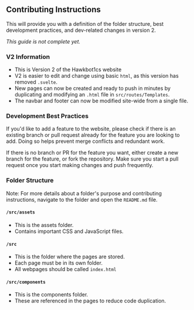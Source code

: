 ## Contributing Instructions

This will provide you with a definition of the folder structure, best development practices, and dev-related changes in version 2.

*This guide is not complete yet.*

### V2 Information

-   This is Version 2 of the Hawkbot1cs website
-   V2 is easier to edit and change using basic `html`, as this version has removed `.svelte`.
-   New pages can now be created and ready to push in minutes by duplicating and modifying an `.html` file in `src/routes/Templates`.
-   The navbar and footer can now be modified site-wide from a single file.

### Development Best Practices

If you'd like to add a feature to the website, please check if there is an existing branch or pull request already for the feature you are looking to add. Doing so helps prevent merge conflicts and redundant work.

If there is no branch or PR for the feature you want, either create a new branch for the feature, or fork the repository. Make sure you start a pull request once you start making changes and push frequently.

### Folder Structure
Note: For more details about a folder's purpose and contributing instructions, navigate to the folder and open the `README.md` file.

#### `/src/assets`

-   This is the assets folder.
-   Contains important CSS and JavaScript files.

#### `/src`

-   This is the folder where the pages are stored.
-   Each page must be in its own folder.
-   All webpages should be called  `index.html `


#### `/src/components`

-   This is the components folder.
-   These are referenced in the pages to reduce code duplication.